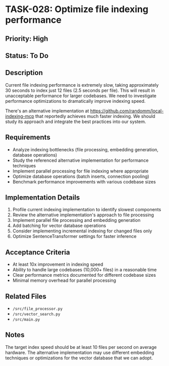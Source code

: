# TASK-028: Optimize file indexing performance

## Priority: High

## Status: To Do

## Description
Current file indexing performance is extremely slow, taking approximately 30 seconds to index just 12 files (2.5 seconds per file). This will result in unacceptable performance for larger codebases. We need to investigate performance optimizations to dramatically improve indexing speed.

There's an alternative implementation at https://github.com/randomm/local-indexing-mcp that reportedly achieves much faster indexing. We should study its approach and integrate the best practices into our system.

## Requirements
- Analyze indexing bottlenecks (file processing, embedding generation, database operations)
- Study the referenced alternative implementation for performance techniques
- Implement parallel processing for file indexing where appropriate
- Optimize database operations (batch inserts, connection pooling)
- Benchmark performance improvements with various codebase sizes

## Implementation Details
1. Profile current indexing implementation to identify slowest components
2. Review the alternative implementation's approach to file processing
3. Implement parallel file processing and embedding generation
4. Add batching for vector database operations
5. Consider implementing incremental indexing for changed files only
6. Optimize SentenceTransformer settings for faster inference

## Acceptance Criteria
- At least 10x improvement in indexing speed
- Ability to handle large codebases (10,000+ files) in a reasonable time
- Clear performance metrics documented for different codebase sizes
- Minimal memory overhead for parallel processing

## Related Files
- `/src/file_processor.py`
- `/src/vector_search.py`
- `/src/main.py`

## Notes
The target index speed should be at least 10 files per second on average hardware. The alternative implementation may use different embedding techniques or optimizations for the vector database that we can adopt.